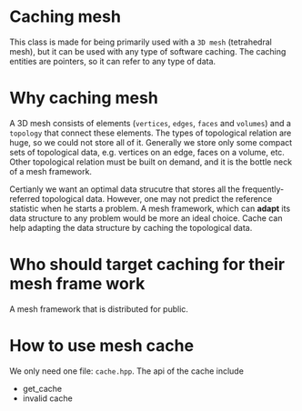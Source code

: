 # Caching mesh
This class is made for being primarily used with a `3D mesh` (tetrahedral mesh), but it can be used with any type of software caching. The caching entities are pointers, so it can refer to any type of data.

# Why caching mesh
A 3D mesh consists of elements (`vertices`, `edges`, `faces` and `volumes`) and a `topology` that connect these elements. The types of topological relation are huge, so we could not store all of it. Generally we store only some compact sets of topological data, e.g. vertices on an edge, faces on a volume, etc. Other topological relation must be built on demand, and it is the bottle neck of a mesh framework.

Certianly we want an optimal data strucutre that stores all the frequently-referred topological data. However, one may not predict the reference statistic when he starts a problem. A mesh framework, which can **adapt** its data structure to any problem would be more an ideal choice. Cache can help adapting the data structure by caching the topological data.

# Who should target caching for their mesh frame work
A mesh framework that is distributed for public.

# How to use mesh cache
We only need one file: `cache.hpp`. The api of the cache include

- get_cache
- invalid cache
